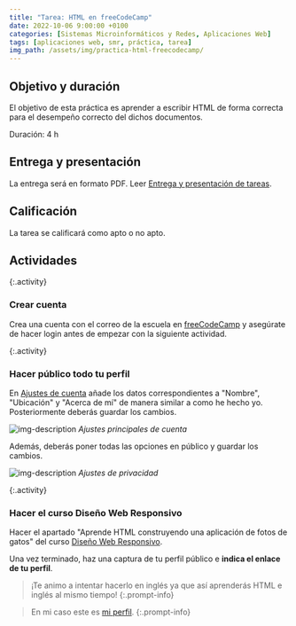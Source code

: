 ```yaml
---
title: "Tarea: HTML en freeCodeCamp"
date: 2022-10-06 9:00:00 +0100
categories: [Sistemas Microinformáticos y Redes, Aplicaciones Web]
tags: [aplicaciones web, smr, práctica, tarea]
img_path: /assets/img/practica-html-freecodecamp/
---
```


## Objetivo y duración

El objetivo de esta práctica es aprender a escribir HTML de forma correcta para el desempeño correcto del dichos documentos.

Duración: 4 h

## Entrega y presentación

La entrega será en formato PDF. Leer [Entrega y presentación de tareas](/posts/entrega-presentacion-tareas/).

## Calificación

La tarea se calificará como apto o no apto.

## Actividades

{:.activity}
### Crear cuenta

Crea una cuenta con el correo de la escuela en [freeCodeCamp](https://www.freecodecamp.org/) y asegúrate de hacer login antes de empezar con la siguiente actividad.

{:.activity}
### Hacer público todo tu perfil

En [Ajustes de cuenta](https://www.freecodecamp.org/espanol/settings) añade los datos correspondientes a "Nombre", "Ubicación" y "Acerca de mí" de manera similar a como he hecho yo. Posteriormente deberás guardar los cambios.

![img-description](ajustesNombreCuenta.png)
_Ajustes principales de cuenta_

Además, deberás poner todas las opciones en público y guardar los cambios.

![img-description](ajustesPrivacidadCuenta.png)
_Ajustes de privacidad_

{:.activity}
### Hacer el curso Diseño Web Responsivo

Hacer el apartado "Aprende HTML construyendo una aplicación de fotos de gatos" del curso [Diseño Web Responsivo](https://www.freecodecamp.org/espanol/learn/2022/responsive-web-design/).

Una vez terminado, haz una captura de tu perfil público e **indica el enlace de tu perfil**.

> ¡Te animo a intentar hacerlo en inglés ya que así aprenderás HTML e inglés al mismo tiempo!
{:.prompt-info}

> En mi caso este es [mi perfil](https://www.freecodecamp.org/fccbc40f106-3a04-422a-afc3-e806f616be0b).
{:.prompt-info}
